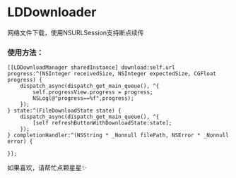 # LDDownloader
网络文件下载，使用NSURLSession支持断点续传

### 使用方法：

    [[LDDownloadManager sharedInstance] download:self.url progress:^(NSInteger receivedSize, NSInteger expectedSize, CGFloat progress) {
        dispatch_async(dispatch_get_main_queue(), ^{
            self.progressView.progress = progress;
            NSLog(@"progress==%f",progress);
        });
    } state:^(FileDownloadState state) {
        dispatch_async(dispatch_get_main_queue(), ^{
            [self refreshButtonWithDownloadState:state];
        });
    } completionHandler:^(NSString * _Nonnull filePath, NSError * _Nonnull error) {
        
    }];
  
  
  如果喜欢，请帮忙点颗星星✨
